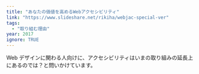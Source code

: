 ```yaml
---
title: "あなたの価値を高めるWebアクセシビリティ"
link: "https://www.slideshare.net/rikiha/webjac-special-ver"
tags:
  - "取り組む理由"
year: 2017
ignore: TRUE
---
```


Web デザインに関わる人向けに、アクセシビリティはいまの取り組みの延長上にあるのでは？と問いかけています。
